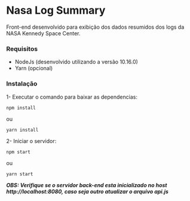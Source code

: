 # Nasa Log Summary

Front-end desenvolvido para exibição dos dados resumidos dos logs da NASA Kennedy Space Center.

### Requisitos

* NodeJs (desenvolvido utilizando a versão 10.16.0)
* Yarn (opcional)

### Instalação

1- Executar o comando para baixar as dependencias:

```
npm install
```
ou 
```
yarn install
```

2- Iniciar o servidor:

```
npm start
```
ou 
```
yarn start
```

_**OBS: Verifique se o servidor back-end esta inicializado no host http://localhost:8080, caso seja outro atualizar o arquivo api.js**_